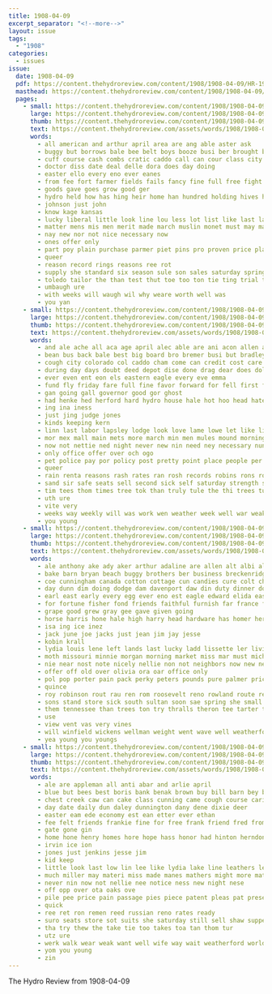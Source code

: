 ```yaml
---
title: 1908-04-09
excerpt_separator: "<!--more-->"
layout: issue
tags:
  - "1908"
categories:
  - issues
issue:
  date: 1908-04-09
  pdf: https://content.thehydroreview.com/content/1908/1908-04-09/HR-1908-04-09.pdf
  masthead: https://content.thehydroreview.com/content/1908/1908-04-09/masthead/HR-1908-04-09.jpg
  pages:
    - small: https://content.thehydroreview.com/content/1908/1908-04-09/small/HR-1908-04-09-01.jpg
      large: https://content.thehydroreview.com/content/1908/1908-04-09/large/HR-1908-04-09-01.jpg
      thumb: https://content.thehydroreview.com/content/1908/1908-04-09/thumbnails/HR-1908-04-09-01.jpg
      text: https://content.thehydroreview.com/assets/words/1908/1908-04-09/HR-1908-04-09-01.txt
      words:
        - all american and arthur april area are ang able aster ask
        - buggy but borrows bale bee belt boys booze busi ber brought bill better black been bout bitter bellamy beebe
        - cuff course cash combs cratic caddo call can cour class city cotton coin court chance county cream
        - doctor diss date deal delle dora does day doing
        - easter ello every eno ever eanes
        - from fee fort farmer fields fails fancy fine full free fight for
        - goods gave goes grow good ger
        - hydro held how has hing heir home han hundred holding hives him hinton her house
        - johnson just john
        - know kage kansas
        - lucky liberal little look line lou less lot list like last latter learned
        - matter mens mis men merit made march muslin monet must may man most much more
        - nay new nor not nice necessary now
        - ones offer only
        - part poy plain purchase parmer piet pins pro proven price plants people per pass pair
        - queer
        - reason record rings reasons ree rot
        - supply she standard six season sule son sales saturday spring sole special sanda state sons snapp said saving sal say styles stock shirts sick silk sine settle second seem sat sowe sale scarf sell seed
        - toledo tailor the than test thut toe too ton tie ting trial ten tail taken thousand thay tor town them thet
        - umbaugh ure
        - with weeks will waugh wil why weare worth well was
        - you yan
    - small: https://content.thehydroreview.com/content/1908/1908-04-09/small/HR-1908-04-09-02.jpg
      large: https://content.thehydroreview.com/content/1908/1908-04-09/large/HR-1908-04-09-02.jpg
      thumb: https://content.thehydroreview.com/content/1908/1908-04-09/thumbnails/HR-1908-04-09-02.jpg
      text: https://content.thehydroreview.com/assets/words/1908/1908-04-09/HR-1908-04-09-02.txt
      words:
        - and ale ache all aca age april alec able are ani acon allen ask apa american
        - bean bus back bale best big board bro bremer busi but bradley been booze business base bill blader bryan ball bon bank boles
        - cough city colorado col caddo cham come can credit cost care chair centers congress cain cami coins cor colo curtis county class court clerk crawford
        - during day days doubt deed depot dise done drag dear does dollar
        - ever even ent eon els eastern eagle every eve emma
        - fund fly friday fare full fine favor forward for fell first fred falls friends few from felton free
        - gan going gall governor good gor ghost
        - had henke hed herford hard hydro house hale hot hoo head hater hinde hire hole holding him her has hind home
        - ing ina iness
        - just jing judge jones
        - kinds keeping kern
        - linn last labor lapsley lodge look love lame lowe let like list letter late liberty leet line leigh
        - mor mex mall main mets more march min men mules mound morning may matter mar money mighty manner meas man meal means miss malt
        - now not nettie ned night never new nin need ney necessary nun ness
        - only office offer over och ogo
        - pet police pay por policy post pretty point place people per part park public peden plant
        - queer
        - rain renta reasons rash rates ran rosh records robins rons robert roy robinson reno real reid routh riches
        - sand sir safe seats sell second sick self saturday strength star such spring speak standard see seem store surgeon sells sport sale sunday say soon said sule state soc shade
        - tim tees thom times tree tok than truly tule the thi trees turns tor tinsman tes tom trip take tax them tines thing treat trial ten
        - uth ure
        - vite very
        - weeks way weekly will was work wen weather week well war weak western wyatt wilson with ways went walk wonder wile
        - you young
    - small: https://content.thehydroreview.com/content/1908/1908-04-09/small/HR-1908-04-09-03.jpg
      large: https://content.thehydroreview.com/content/1908/1908-04-09/large/HR-1908-04-09-03.jpg
      thumb: https://content.thehydroreview.com/content/1908/1908-04-09/thumbnails/HR-1908-04-09-03.jpg
      text: https://content.thehydroreview.com/assets/words/1908/1908-04-09/HR-1908-04-09-03.txt
      words:
        - ale anthony ake ady aker arthur adaline are allen alt albi alta ason ard adams acres and ache aud all aus april age
        - bake barn bryan beach buggy brothers ber business breckenridge bottle back breed bring breeding bis but best bayard bee been book busi better brown buy bone bon black blane
        - coe cunningham canada cotton cottage cun candies cure colt china cellar company can cast cream champagne comes cave chambers call cee city cash close county choice corn child comfort came clarence cordial cupid church carrier
        - day dunn dim doing dodge dam davenport daw din duty dinner door days does dunning
        - earl east early every egg ever eno est eagle edward elida easter elba emma
        - for fortune fisher fond friends faithful furnish far france from fam franklin first free farm fare fitting friday fresh figures fee fine frank fire
        - grape good grew gray gee gave given going
        - horse harris hone hale high harry head hardware has homer her hold homestead henry hydo holding height hands hoe home hou hydro hall hope hinton house had hearst hot haggard henke hen haler hater
        - isa ing ice inez
        - jack june joe jacks just jean jim jay jesse
        - kobin krall
        - lydia louis lene left lands last lucky ladd lissette ler living losing long lank lee langdon leghorn low leap lace league lett lay lot line lat
        - moth missouri minnie morgan morning market miss mar must mich mexico man mon may monday men mer mis many most masoner members much mare made mine major miller measles marion march more mary mond
        - nie near nost note nicely nellie non not neighbors now new ner neat notice news night
        - offer off old over olivia ora oar office only
        - pol pop porter pain pack perky peters pounds pure palmer price purchase pollard pair par place priday person past pleas port present pretty part phon per perfect points pile
        - quince
        - roy robinson rout rau ren rom roosevelt reno rowland route ready real room rouse
        - sons stand store sick south sultan soon sae spring she small stallion smith soe seed school sun sale sat shaw seaver sells sul spiker shelton surprise state see sell suk snell still saturday say stock sar standard save snapp solid son suit sum sister sas sup sea strong styles setting shoulder sunday
        - them tennessee than trees ton try thralls theron tee tarter the ted take tio thurs then trimmings thar trust tha taken thering tie troke tan town tonic tod thompson teen
        - use
        - view vent vas very vines
        - will winfield wickens wellman weight went wave well weatherford worlds woods wall wear weeks wayt with work white wellington wife was week wilson west wyatt want
        - yea young you youngs
    - small: https://content.thehydroreview.com/content/1908/1908-04-09/small/HR-1908-04-09-04.jpg
      large: https://content.thehydroreview.com/content/1908/1908-04-09/large/HR-1908-04-09-04.jpg
      thumb: https://content.thehydroreview.com/content/1908/1908-04-09/thumbnails/HR-1908-04-09-04.jpg
      text: https://content.thehydroreview.com/assets/words/1908/1908-04-09/HR-1908-04-09-04.txt
      words:
        - ale are appleman all anti abar and arlie april
        - blue but bees best boris bank benak brown buy bill barn bey bue business bear bulk bee big ber beaver bollinger
        - chest creek caw can cake class cunning came cough course cari come
        - day date daily dun daley dunnington dany dene dixie deer
        - easter eam ede economy est ean etter ever ethan
        - fee felt friends frankie fine for free frank friend fred from friday fie fea
        - gate gone gin
        - home hone henry homes hore hope hass honor had hinton herndon husband head ham hopes hare hen
        - irvin ice ion
        - jones just jenkins jesse jim
        - kid keep
        - little look last low lin lee like lydia lake line leathers lewis long large let lea lon
        - much miller may materi miss made manes mathers might more matter man mendes mor men morgan most mexico many
        - never nin now not nellie nee notice ness new night nese
        - off opp over ota oaks ove
        - pile pee price pain passage pies piece patent pleas pat present pale pie pel people
        - quick
        - ree ret ron remen reed russian reno rates ready
        - suro seats store sot suits she saturday still sell shaw supper seven sunday sea such sat seat sunda sun sale soon stevens school standard shown serge see say state schol shape spring shanks
        - tha try thew the take tie too takes toa tan thom tur
        - utz ure
        - werk walk wear weak want well wife way wait weatherford world while went will with wee week warn wish
        - yom you young
        - zin
---
```


The Hydro Review from 1908-04-09

<!--more-->

